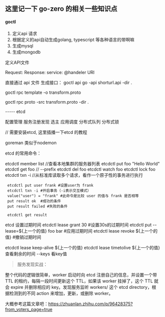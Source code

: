 ## 这里记一下 go-zero 的相关一些知识点


#### goctl

1. 定义api 请求
2. 根据定义的api自动生成golang, typescript 等各种语言的带啊嘛
3. 生成mysql
4. 生成mongodb


>
  定义API文件

  Request:
  Response:
  service:
    @handeler
    URI
  
 直接通过 api 文件 生成接口：
 goctl api go -api shorturl.api -dir .



goctl rpc template -o transform.proto

goctl rpc proto -src transform.proto -dir .


----- etcd

配置管理
服务注册发现
选主
应用调度
分布式队列
分布式锁



// 需要安装etcd, 这里插播一下etcd 的教程



goreman  类似于nodemon


etcd 的常用命令：

etcdctl member list  //查看本地集群的服务器列表
etcdctl put foo "Hello World"
etcdctl get foo // --prefix
etcdctl del foo 
etcdctl watch foo
etcdctl lock foo
etcdctl txn -i //从标准库读取多个请求，看作一个原子性的事务进行执行

```shell
 etcdctl put user frank #设置user为 frank
 etcdctl txn -i #开启事务（-i表示交互模式）
 value("user") = "frank" #此命令是比较 user 的值与 frank 是否相等
 put result ok  #成功的条件
 put result failed #失败的条件
 
 etcdctl get result

```


etcd 设置过期时间
etcdctl lease grant 30    #设置30s的过期时间
etcdctl put --lease=${上一个的值} foo bar #应用过期时间
etcdctl lease revoke ${上一个的值} #撤销过期时间

etcdctl lease keep-alive ${上一个的值}
etcdctl lease timetolive ${上一个的值} 查看剩余的时间  --keys 看key值


> 服务发现实战：

整个代码的逻辑很简单，worker 启动时向 etcd 注册自己的信息，并设置一个带 TTL 的租约，每隔一段时间更新这个 TTL，如果该 worker 挂掉了，这个 TTL 就会 expire 并删除相应的 key。发现服务监听 workers/ 这个 etcd directory，根据检测到的不同 action 来增加，更新，或删除 worker。



大概参考这篇文章吧：https://zhuanlan.zhihu.com/p/96428375?from_voters_page=true




